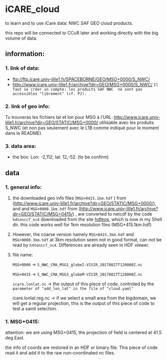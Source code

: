 # iCARE_cloud
to learn and to use iCare data: NWC SAF GEO cloud products.

this repo will be connected to CCuR later and working directly with the big volume of data.

## information:
### 1. link of data: 
- ftp://ftp.icare.univ-lille1.fr/SPACEBORNE/GEO/MSG+0000/S_NWC/ 
- http://www.icare.univ-lille1.fr/archive?dir=GEO/MSG+0000/S_NWC/ `Il faut se créer un compte: les produits SAF NWC 
ne sont pas accessibles "librement" (cf. PJ).`
### 2. link of geo info:
Tu trouveras les fichiers lat et lon pour MSG à l’URL:
http://www.icare.univ-lille1.fr/archive?dir=GEO/STATIC/MSG+0000/
utilisable avec les produits S_NWC 
(et non pas seulement avec le L1B comme indiqué pour le moment dans le README).

### 3. data area:
- the box: Lon: -2,112; lat: 12,-52. (to be confirm)


## data

### 1. general info:
1. the downloaded geo info files (`MSG+0415.1km.hdf` ) from
(http://www.icare.univ-lille1.fr/archive?dir=GEO/STATIC/MSG+0000/), 
and and `MSG+0000.1km.hdf` from (http://www.icare.univ-lille1.fr/archive?dir=GEO/STATIC/MSG+0415/)
, are converted to netcdf by the code `h4tonccf_nc4` downloaded
from the site [hdfeos](http://hdfeos.org/software/h4cflib.php),
which is now in my Shell dir. this code works well for 1km resolution files (MSG+415.1km.hdf)

2. However, the coarse version namely `MSG+0415.3km.hdf` and 
`MSG+0000.3km.hdf` at 3km resolution seem not in good format, can not be read by 
`h4tonccf_nc4`. Differences are already seen in HDF viewer.

3. file name: 


    `MSG+0000` ->  `S_NWC_CMA_MSG1_globeI-VISIR_20170827T120000Z.nc`


    `MSG+0415` ->  `S_NWC_CMA_MSG3_globeM-VISIR_20170827T120000Z.nc`
   

    `icare.lonlat.nc` -> the output of this piece of code, controled by the 
    `parameter of "add_lon_lat" in the file of "cloud.yaml"`

    icare.lonlat.reg.nc -> if we select a small area from the bigdomain, we will get 
    a regular projection, this is the output of this piece of code to test a samll selection.

### 1. MSG+0415:

attention: we are using MSG+0415, the projection of field is centered at 41.5 deg East.

the info of coords are restored in an HDF or binary file.
This piece of code read it and add it to the raw non-coordinated nc files.



